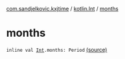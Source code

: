 [com.sandjelkovic.kxjtime](../index.md) / [kotlin.Int](index.md) / [months](./months.md)

# months

`inline val `[`Int`](https://kotlinlang.org/api/latest/jvm/stdlib/kotlin/-int/index.html)`.months: Period` [(source)](https://github.com/sandjelkovic/kxjtime/tree/master/src/main/kotlin/com/sandjelkovic/kxjtime/PeriodFactoryExtensions.kt#L9)